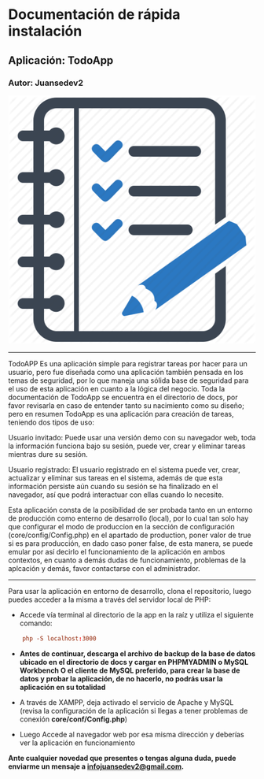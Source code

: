 # Documentación de rápida instalación

## Aplicación: TodoApp

### Autor: Juansedev2

![AppTestimg](https://github.com/juansedev2/TodoApp/blob/develop/public/assets/img/todolist.png)

---

TodoAPP Es una aplicación simple para registrar tareas por hacer para un usuario, pero fue diseñada como una aplicación también pensada en los temas de seguridad, por lo que maneja una sólida base de seguridad para el uso de esta aplicación en cuanto a la lógica del negocio. Toda la documentación de TodoApp se encuentra en el directorio de docs, por favor revisarla en caso de entender tanto su nacimiento como su diseño; pero en resumen TodoApp es una aplicación para creación de tareas, teniendo dos tipos de uso:

Usuario invitado: Puede usar una versión demo con su navegador web, toda la información funciona bajo su sesión, puede ver, crear y eliminar tareas mientras dure su sesión.

Usuario registrado: El usuario registrado en el sistema puede ver, crear, actualizar y eliminar sus tareas en el sistema, además de que esta información persiste aún cuando su sesión se ha finalizado en el navegador, así que podrá interactuar con ellas cuando lo necesite.

Esta aplicación consta de la posibilidad de ser probada tanto en un entorno de producción como enterno de desarrollo (local), por lo cual tan solo hay que configurar el modo de produccion en la sección de configuración (core/config/Config.php) en el apartado de production, poner valor de true si es para producción, en dado caso poner false, de esta manera, se puede emular por así decirlo el funcionamiento de la aplicación en ambos contextos, en cuanto a demás dudas de funcionamiento, problemas de la aplcación y demás, favor contactarse con el administrador.

---

Para usar la aplicación en entorno de desarrollo, clona el repositorio, luego puedes acceder a la misma a través del servidor local de PHP:

- Accede vía terminal al directorio de la app en la raíz y utiliza el siguiente comando:

```conf
    php -S localhost:3000
```

- **Antes de continuar, descarga el archivo de backup de la base de datos ubicado en el directorio de docs y cargar en PHPMYADMIN o MySQL Workbench O el cliente de MySQL preferido, para crear la base de datos y probar la aplicación, de no hacerlo, no podrás usar la aplicación en su totalidad**

- A través de XAMPP, deja activado el servicio de Apache y MySQL (revisa la configuración de la aplicación si llegas a tener problemas de conexión **core/conf/Config.php**)

- Luego Accede al navegador web por esa misma dirección y deberías ver la aplicación en funcionamiento

**Ante cualquier novedad que presentes o tengas alguna duda, puede enviarme un mensaje a infojuansedev2@gmail.com.**
